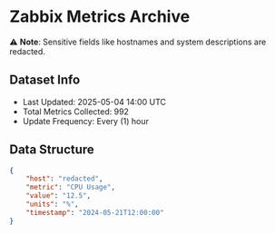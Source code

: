 # Zabbix Metrics Archive

⚠️ **Note**: Sensitive fields like hostnames and system descriptions are redacted.

## Dataset Info
- Last Updated: 2025-05-04 14:00 UTC
- Total Metrics Collected: 992
- Update Frequency: Every (1) hour

## Data Structure
```json
{
    "host": "redacted",
    "metric": "CPU Usage",
    "value": "12.5",
    "units": "%",
    "timestamp": "2024-05-21T12:00:00"
}
```

